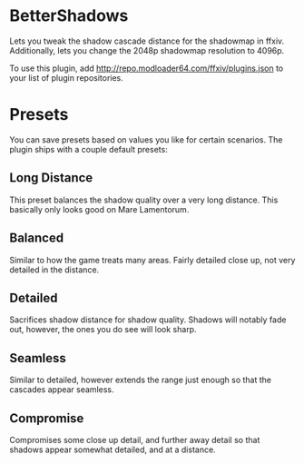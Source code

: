 # BetterShadows
Lets you tweak the shadow cascade distance for the shadowmap in ffxiv. Additionally, lets you change the 2048p shadowmap resolution to 4096p.

To use this plugin, add http://repo.modloader64.com/ffxiv/plugins.json to your list of plugin repositories.

# Presets
You can save presets based on values you like for certain scenarios. The plugin ships with a couple default presets:

## Long Distance
This preset balances the shadow quality over a very long distance. This basically only looks good on Mare Lamentorum.

## Balanced
Similar to how the game treats many areas. Fairly detailed close up, not very detailed in the distance.

## Detailed
Sacrifices shadow distance for shadow quality. Shadows will notably fade out, however, the ones you do see will look sharp.

## Seamless
Similar to detailed, however extends the range just enough so that the cascades appear seamless.

## Compromise
Compromises some close up detail, and further away detail so that shadows appear somewhat detailed, and at a distance.

